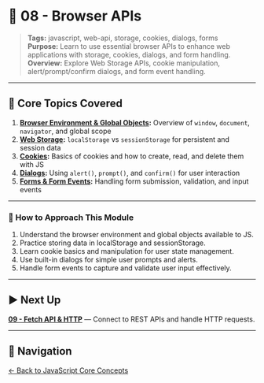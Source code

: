 # 📘 08 - Browser APIs

> **Tags:** javascript, web-api, storage, cookies, dialogs, forms  
> **Purpose:** Learn to use essential browser APIs to enhance web applications with storage, cookies, dialogs, and form handling.  
> **Overview:** Explore Web Storage APIs, cookie manipulation, alert/prompt/confirm dialogs, and form event handling.

---

## 📝 Core Topics Covered

1. **[Browser Environment & Global Objects](./01-browser-environment/README.md):** Overview of `window`, `document`, `navigator`, and global scope  
2. **[Web Storage](./02-web-storage/README.md):** `localStorage` vs `sessionStorage` for persistent and session data  
3. **[Cookies](./03-cookies/README.md):** Basics of cookies and how to create, read, and delete them with JS  
4. **[Dialogs](./04-dialogs/README.md):** Using `alert()`, `prompt()`, and `confirm()` for user interaction  
5. **[Forms & Form Events](./05-forms-events/README.md):** Handling form submission, validation, and input events

---

### 🚀 How to Approach This Module

1. Understand the browser environment and global objects available to JS.  
2. Practice storing data in localStorage and sessionStorage.  
3. Learn cookie basics and manipulation for user state management.  
4. Use built-in dialogs for simple user prompts and alerts.  
5. Handle form events to capture and validate user input effectively.

---

## ▶️ Next Up

**[09 - Fetch API & HTTP](../09-fetch-api-http/README.md)** — Connect to REST APIs and handle HTTP requests.

---

## 🔁 Navigation

[← Back to JavaScript Core Concepts](../README.md)
